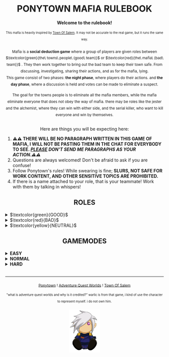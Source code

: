 # <div align="center"> <b>PONYTOWN MAFIA RULEBOOK</b>

<div align="center"><b>Welcome to the rulebook!</b>

<sub><sup>This mafia is heavily inspired by <a href="https://www.townofsalem.io/">Town Of Salem</a>. It may not be accurate to the real game, but it runs the same way.</sub></sup>

<sub>Mafia is a <b>social deduction game</b> where a group of players are given roles between $\textcolor{green}{the\ towns\ people\ (good\ team)}$
or $\textcolor{red}{the\ mafia\ (bad\ team)}$ . They then work together to bring out the bad team to keep their town safe. From discussing, investigating, sharing their actions, and as for the mafia, lying.</sub>  
<sub>This game consist of two phases: <b>the night phase</b>, where players do their actions. and <b>the day phase</b>, where a discussion is held and votes can be made to eliminate a suspect.</sub>

<sub>The goal for the towns people is to eliminate all the mafia members, while the mafia eliminate everyone that does not obey the way of mafia. there may be roles like the jester and the alchemist, where they can win with either side, and the serial killer, who want to kill everyone and win by themselves.</sub> 

##

Here are things you will be expecting here:

<div align="left">  
 <ol>
      <li><b>⚠️⚠️ THERE WILL BE NO PARAGRAPH WRITTEN IN THIS GAME OF MAFIA, I WILL NOT BE PASTING THEM IN THE CHAT FOR EVERYBODY TO SEE. <i><ins>PLEASE</ins> DON'T SEND ME PARAGRAPHS AS YOUR ACTION.⚠️⚠️</b></i></li>
      <li>Questions are always welcomed! Don't be afraid to ask if you are confuse!</li>
      <li>Follow Ponytown's rules! While swearing is fine; <b>SLURS, NOT SAFE FOR WORK CONTENT, AND OTHER SENSITIVE TOPICS ARE PROHIBITED.</b></li>
      <li>If there is a name attached to your role, that is your teammate! Work with them by talking in whispers!
        
  </li>
    </ol>
      </div>

## ROLES
<div align="left"> <details> 
  <summary>$\textcolor{green}{GOOD}$</summary>
  <li><b><ins>Doctor:</b></ins> Heal one person each night. (Anyone that was injured or poisoned have 3 days/nights to be heal by the doctor before they die.)</li>
  <li><b><ins>Bodyguard:</b></ins> Protect one person from death each night. If the person who you protected is attacked, you and the attacker will die.</li>
  <li><b><ins>Jailor:</b></ins> You will choose one person to talk to in private, blocking their action for the night. You can choose to free or kill them, until time runs out. *JAILOR WILL REMAINS ANONYMOUS, THEIR MESSAGES WILL BE SEND THROUGH THE HOST!*</li>
  <li><b><ins>Investigator:</b></ins> Investigate one person each night for a clue to their role.</li>
  <li><b><ins>Sheriff:</b></ins> Check one person each night for their activity. You have 2 bullets (does not reload). If you already check someone, you cannot use your bullet on the same night!</li>
  <li><b><ins>Vigilante:</b></ins> Every night, you gain a bullet. Try to find the mafia and kill them. If you killed 2 innocents, you will die. (Max bullets: 3)</li>
  <li><b><ins>Veteran:</b></ins> Stay alert at night, deals a powerful attacks to anyone visiting/targeting them, killing the visitors, no matter who they are. (2 Uses)</li>
   <li><b><ins>Lookout:</b></ins> See who visited your target during the night.</li>
   <li><b><ins>Medium:</b></ins> Get information from the dead. (You will only get the information of a dead town role. [Investigator, Sheriff, Lookout, Bodyguard, ETC.]. The information will be given by the host.)</li>
  </details>
<details>
  <summary>$\textcolor{red}{BAD}$</summary>
  <li><b><ins>Godfather:</b></ins> Give orders to the mafia AND/OR kill someone each night.</li>
  <li><b><ins>Mafia:</b></ins> Take orders from the godfather, if order is not given, they're free to kill someone. If the godfather dies, they will become the godfather.</li>
  <li><b><ins>Consigliere:</b></ins> Work with the godfather. Check one person for their EXACT role each night.</li>
  </details>
<details>
  <summary>$\textcolor{yellow}{NEUTRAL}$</summary>
  <li><b><ins>Jester:</ins></b> Fool people during discussion and get voted out. Jester will win if they get voted out!</li>
  <li><b><ins>Alchemist:</ins></b> Poison someone each night. Target will have 2 days to be cured before they die.</li>
  <li><b><ins>Serial Killer:</ins></b> Kill someone each night. This role have to try to kill everyone, no matter who they are.</li>
  </details>
</details></div>


 ## GAMEMODES 

 <div align="left"><details>
  <summary><b>EASY</b></summary>
   1 Godfather, 1 Mafia, 1 Consigliere, 1 Serial Killer. Investigator know the role directly, AND clues will be reveal by the host at daytime.
 </details>
 <details>
  <summary><b>NORMAL</b></summary>
    1 Godfather, 1 Mafia, 1 Consigliere, 1 Serial Killer. Investigator know the role directly, BUT they will have to share clues by themselves
 </details>
 <details>
  <summary><b>HARD</b></summary>
   1 Godfather, 2-3 Mafias, 1 Consigliere, 2 Jesters. 2 Serial Killers. Investigator will be given clues about the role instead, shares clues by themselves.
 </details></div>
 <br clear="left"/>
 
---

<sub><a href="https://pony.town/">Ponytown</a> ! <a href="https://www.aq.com/">Adventure Quest Worlds</a> ! <a href="https://www.townofsalem.io/">Town Of Salem</a></sub>

<sub><sup>"what is adventure quest worlds and why is it credited?" warlic is from that game, i kind of use the character to represent myself. i do not own him.</sub></sup>

<img src="warlicplush.png" align="center" width="100px"/>
</div>
